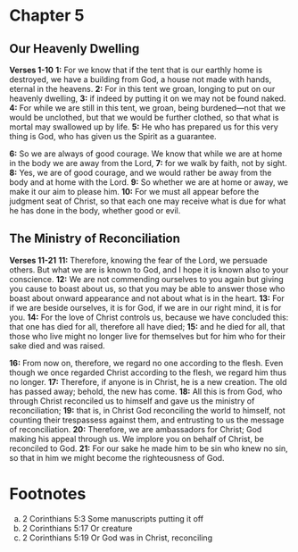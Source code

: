 # Chapter 5
## Our Heavenly Dwelling
**Verses 1-10**
**1:** For we know that if the tent that is our earthly home is destroyed, we have a building from God, a house not made with hands, eternal in the heavens.
**2:** For in this tent we groan, longing to put on our heavenly dwelling,
**3:** if indeed by putting it on we may not be found naked.
**4:** For while we are still in this tent, we groan, being burdened—not that we would be unclothed, but that we would be further clothed, so that what is mortal may swallowed up by life.
**5:** He who has prepared us for this very thing is God, who has given us the Spirit as a guarantee.

**6:** So we are always of good courage. We know that while we are at home in the body we are away from the Lord,
**7:** for we walk by faith, not by sight.
**8:** Yes, we are of good courage, and we would rather be away from the body and at home with the Lord.
**9:** So whether we are at home or away, we make it our aim to please him.
**10:** For we must all appear before the judgment seat of Christ, so that each one may receive what is due for what he has done in the body, whether good or evil.

## The Ministry of Reconciliation
**Verses 11-21**
**11:** Therefore, knowing the fear of the Lord, we persuade others. But what we are is known to God, and I hope it is known also to your conscience.
**12:** We are not commending ourselves to you again but giving you cause to boast about us, so that you may be able to answer those who boast about onward appearance and not about what is in the heart.
**13:** For if we are beside ourselves, it is for God, if we are in our right mind, it is for you.
**14:** For the love of Christ controls us, because we have concluded this: that one has died for all, therefore all have died;
**15:** and he died for all, that those who live might no longer live for themselves but for him who for their sake died and was raised.

**16:** From now on, therefore, we regard no one according to the flesh. Even though we once regarded Christ according to the flesh, we regard him thus no longer.
**17:** Therefore, if anyone is in Christ, he is a new creation. The old has passed away; behold, the new has come.
**18:** All this is from God, who through Christ reconciled us to himself and gave us the ministry of reconciliation;
**19:** that is, in Christ God reconciling the world to himself, not counting their trespassess against them, and entrusting to us the message of reconciliation.
**20:** Therefore, we are ambassadors for Christ; God making his appeal through us. We implore you on behalf of Christ, be reconciled to God.
**21:** For our sake he made him to be sin who knew no sin, so that in him we might become the righteousness of God.

# Footnotes
<ol type='a'>
	<li>2 Corinthians 5:3 Some manuscripts putting it off</li>
	<li>2 Corinthians 5:17 Or creature</li>
	<li>2 Corinthians 5:19 Or God was in Christ, reconciling</li>
</ol>
